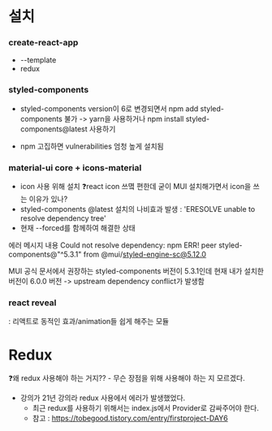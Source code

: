 # 설치
### create-react-app
- --template
- redux

### styled-components
* styled-components version이 6로 변경되면서 npm add styled-components 불가
-> yarn을 사용하거나 npm install styled-components@latest 사용하기
- npm 고집하면 vulnerabilities 엄청 높게 설치됨

### material-ui core + icons-material
- icon 사용 위해 설치
❓react icon 쓰몈 편한데 굳이 MUI 설치해가면서 icon을 쓰는 이유가 있나?
- styled-components @latest 설치의 나비효과 발생 : 'ERESOLVE unable to resolve dependency tree'
- 현재 --forced를 함께하여 해결한 상태


에러 메시지 내용
Could not resolve dependency:
npm ERR! peer styled-components@"^5.3.1" from @mui/styled-engine-sc@5.12.0

MUI 공식 문서에서 권장하는 styled-components 버전이 5.3.1인데 현재 내가 설치한 버전이 6.0.0 버전 -> upstream dependency conflict가 발생함

### react reveal
: 리액트로 동적인 효과/animation들 쉽게 해주는 모듈

# Redux
❓왜 redux 사용해야 하는 거지?? - 무슨 장점을 위해 사용해야 하는 지 모르겠다.

- 강의가 21년 강의라 redux 사용에서 에러가 발생했었다.
    - 최근 redux를 사용하기 위해서는 index.js에서 Provider로 감싸주어야 한다.
    - 참고 : https://tobegood.tistory.com/entry/firstproject-DAY6